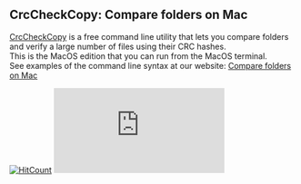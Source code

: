 ﻿## CrcCheckCopy: Compare folders on Mac 

[CrcCheckCopy](https://www.starmessagesoftware.com/crccheckcopy) is a free command line utility that lets you compare folders and verify a large number of  files using their CRC hashes.  
This is the MacOS edition that you can run from the MacOS terminal.   
See examples of the command line syntax at our website: [Compare folders on Mac](https://www.starmessagesoftware.com/crccheckcopy/how-it-works#folder-compare-mac)


[![HitCount](http://hits.dwyl.io/starmessage/badges.svg)](https://www.starmessagesoftware.com/)
[![Analytics](https://ga-beacon.appspot.com/UA-385839-11/github.com/starmessage/CrcCheckCopy/README.md)](https://GitHub.com/starmessage/CrcCheckCopy)

